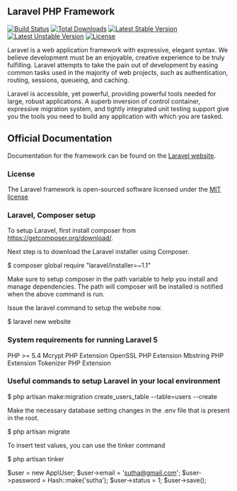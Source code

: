 ## Laravel PHP Framework

[![Build Status](https://travis-ci.org/laravel/framework.svg)](https://travis-ci.org/laravel/framework)
[![Total Downloads](https://poser.pugx.org/laravel/framework/d/total.svg)](https://packagist.org/packages/laravel/framework)
[![Latest Stable Version](https://poser.pugx.org/laravel/framework/v/stable.svg)](https://packagist.org/packages/laravel/framework)
[![Latest Unstable Version](https://poser.pugx.org/laravel/framework/v/unstable.svg)](https://packagist.org/packages/laravel/framework)
[![License](https://poser.pugx.org/laravel/framework/license.svg)](https://packagist.org/packages/laravel/framework)

Laravel is a web application framework with expressive, elegant syntax. We believe development must be an enjoyable, creative experience to be truly fulfilling. Laravel attempts to take the pain out of development by easing common tasks used in the majority of web projects, such as authentication, routing, sessions, queueing, and caching.

Laravel is accessible, yet powerful, providing powerful tools needed for large, robust applications. A superb inversion of control container, expressive migration system, and tightly integrated unit testing support give you the tools you need to build any application with which you are tasked.

## Official Documentation

Documentation for the framework can be found on the [Laravel website](http://laravel.com/docs).

### License

The Laravel framework is open-sourced software licensed under the [MIT license](http://opensource.org/licenses/MIT)

### Laravel, Composer setup

To setup Laravel, first install composer from https://getcomposer.org/download/. 

Next step is to download the Laravel installer using Composer.

$ composer global require "laravel/installer=~1.1"

Make sure to setup composer in the path variable to help you install and manage dependencies. The path will composer will be installed is notified when the above command is run.

Issue the laravel command to setup the website now.

$ laravel new website

### System requirements for running Laravel 5

PHP >= 5.4
Mcrypt PHP Extension
OpenSSL PHP Extension
Mbstring PHP Extension
Tokenizer PHP Extension


### Useful commands to setup Laravel in your local environment

$ php artisan make:migration create_users_table --table=users --create

Make the necessary database setting changes in the .env file that is present in the root. 

$ php artisan migrate

To insert test values, you can use the tinker command

$ php artisan tinker

$user = new App\User;
$user->email = 'sutha@gmail.com';
$user->password = Hash::make('sutha');
$user->status = 1;
$user->save();
